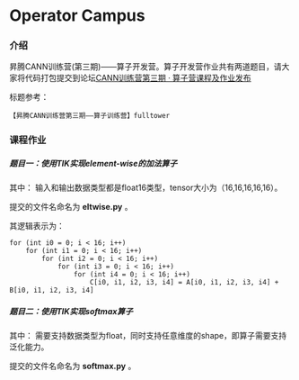 # Operator Campus

### 介绍
昇腾CANN训练营(第三期)——算子开发营。算子开发营作业共有两道题目，请大家将代码打包提交到论坛[CANN训练营第三期 · 算子营课程及作业发布](https://bbs.huaweicloud.com/forum/thread-157539-1-1.html)

标题参考：
```
【昇腾CANN训练营第三期——算子训练营】fulltower
```

### 课程作业

##### 题目一：使用TIK实现element-wise的加法算子

其中：
输入和输出数据类型都是float16类型，tensor大小为（16,16,16,16,16）。

提交的文件名命名为 **eltwise.py** 。

其逻辑表示为：

```
for (int i0 = 0; i < 16; i++)
    for (int i1 = 0; i < 16; i++)
        for (int i2 = 0; i < 16; i++)
            for (int i3 = 0; i < 16; i++)
                for (int i4 = 0; i < 16; i++)
                    C[i0, i1, i2, i3, i4] = A[i0, i1, i2, i3, i4] + B[i0, i1, i2, i3, i4]
```

##### 题目二：使用TIK实现softmax算子
其中：
需要支持数据类型为float，同时支持任意维度的shape，即算子需要支持泛化能力。

提交的文件名命名为 **softmax.py** 。




